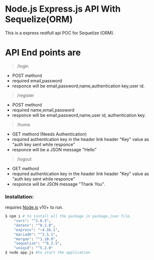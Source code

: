 # Node.js Express.js API With Sequelize(ORM)

This is a express restfull api POC for Sequelize (ORM).

# API End points are

> /login

- POST methord
- required email,password
- responce will be email,password,name,authentication key,user id.

> /register

- POST methord
- required name,email,password
- responce will be email,password,name,user id, authentication key.

> /home

- GET methord (Needs Authentication)
- required authentication key in the header link header "Key" value as "auth key sent while responce"
- responce will be a JSON message "Hello"

> /logout

- GET methord
- required authentication key in the header link header "Key" value as "auth key sent while responce"
- responce will be JSON message "Thank You".

### Installation:

requires [Node.js](https://nodejs.org/) v10+ to run.

```sh
$ npm i # to install all the package in package.json file.
    "cors": "^2.8.5",
    "dotenv": "^8.2.0",
    "express": "~4.16.1",
    "mariadb": "^2.5.1",
    "morgan": "^1.10.0",
    "sequelize": "^6.3.5",
    "uniqid": "^5.2.0"
$ node app.js #to start the application
```
